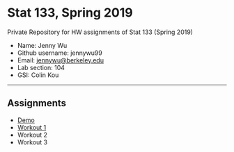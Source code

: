 # Stat 133, Spring 2019

Private Repository for HW assignments of Stat 133 (Spring 2019)

- Name: Jenny Wu
- Github username: jennywu99
- Email: jennywu@berkeley.edu
- Lab section: 104
- GSI: Colin Kou

-----

## Assignments

- [Demo](demo)
- [Workout 1](workout1)
- Workout 2
- Workout 3


